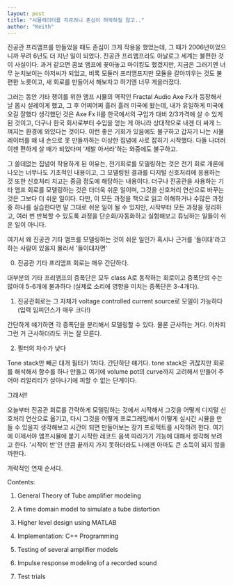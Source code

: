 ```yaml
---
layout: post
title: "시뮬레이터를 지르려니 존심이 허락하질 않고.."
author: "Keith"
---
```



진공관 프리앰프를 만들었을 때도 존심이 크게 작용을 했었는데, 그 때가 2006년이었으니까 무려 6년도 더 지난 일이 되었다. 진공관 프리앰프라도 아날로그 세계는 불편한 것이 사실이다. 과거 같으면 콤보 앰프에 꽂아놓고 마이킹도 했겠지만, 지금은 그러기엔 너무 눈치보이는 아저씨가 되었고, 비록 모듈러 프리앰프지만 모듈을 갈아끼우는 것도 불편한 노릇이고, 새 회로를 만들어서 해보자고 하기엔 너무 게을러졌다. 




그러는 동안 기타 쟁이를 위한 앰프 시뮬의 역작인 Fractal Audio Axe Fx가 등장해서 날 몹시 설레이게 했고, 그 후 어찌어찌 흘러 흘러 미국에 왔는데, 내가 유일하게 미국에 오길 잘했다 생각했던 것은 Axe Fx II를 한국에서의 구입가 대비 2/3가격에 살 수 있게 된 것이고, 더구나 한국 회사로부터 수입을 얻는 게 아니라 상대적으로 내겐 더 싸게 느껴지는 환경에 와있다는 것이다. 이런 좋은 기회가 있음에도 불구하고 갑자기 나는 시뮬레이터를 왜 내 손으로 못 만들까하는 이상한 집념에 사로 잡히기 시작했다. 다들 나더러 이젠 편하게 살 때가 되었다며 '제발 아서라'하는 와중에도 불구하고.




그 쓸데없는 집념이 작용하게 된 이유는, 전기회로를 모델링하는 것은 전기 회로 개론에 나오는 너무나도 기초적인 내용이고, 그 모델링된 결과를 디지털 신호처리에 응용하는 것 또한 신호처리 치고는 중급 정도에 해당하는 내용이다. 더구나 진공관을 사용하는 기타 앰프 회로를 모델링하는 것은 더더욱 쉬운 일이며, 그것을 신호처리 연산으로 바꾸는 것은 그보다 더 쉬운 일이다. 다만, 이 모든 과정을 책으로 읽고 이해하거나 수많은 과정 중 하나를 실습한다면 말 그대로 쉬운 일이 될 수 있지만, 시작부터 모든 과정을 정리하고, 여러 번 반복할 수 있도록 과정을 단순화/자동화하고 실험해보고 튜닝하는 일들이 쉬운 일이 아니다.




여기서 왜 진공관 기타 앰프를 모델링하는 것이 쉬운 일인가 혹시나 근거를 '들이대'라고 하는 사람이 있을지 몰라서 '들이대자면'




0) 진공관 기타 프리앰프 회로는 매우 간단하다.




대부분의 기타 프리앰프의 증폭단은 모두 class A로 동작하는 회로이고 증폭단의 수는 많아야 5-6개에 불과하다 (실제로 소리에 영향을 미치는 증폭단은 3-4개다).




1) 진공관회로는 그 자체가 voltage controlled current source로 모델이 가능하다 (입력 임피던스가 매우 크다!)




간단하게 얘기하면 각 증폭단을 분리해서 모델링할 수 있다. 물론 근사하는 거다. 어차피 그런 거 근사하더라도 귀는 잘 모른다.




2) 필터의 차수가 낮다




Tone stack만 빼곤 대개 필터가 1차다. 간단하단 얘기다. tone stack은 귀찮지만 회로를 해석해서 함수를 하나 만들고 여기에 volume pot의 curve까지 고려해서 만들어 주어야 리얼리티가 살아나기에 피할 수 없는 단계이다.




그래서!!




오늘부터 진공관 회로를 간략하게 모델링하는 것에서 시작해서 그것을 어떻게 디지털 신호처리 연산으로 옮기고, 다시 그것을 어떻게 프로그래밍해서 어떻게 실시간 시뮬을 만들 수 있을지 생각해보고 시간이 되면 만들어보는 장기 프로젝트를 시작하려 한다. 여기에 이제서야 앰프시뮬에 붙기 시작한 레코드 음색 따라가기 기능에 대해서 생각해 보려고 한다. '시작이 반'인 만큼 끝까지 가지 못하더라도 나에겐 아마도 큰 소득이 되지 않을까한다.




개략적인 연재 순서다.






Contents:




1) General Theory of Tube amplifier modeling

2) A time domain model to simulate a tube distortion

3) Higher level design using MATLAB

4) Implementation: C++ Programming

5) Testing of several amplifier models

6) Impulse response modeling of a recorded sound

7) Test trials










